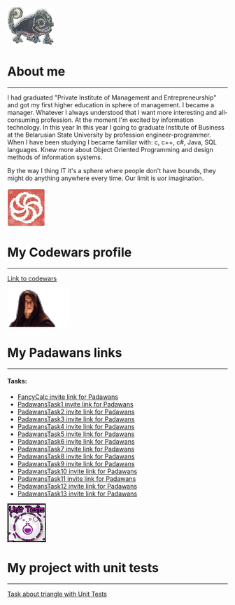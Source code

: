 ![chameleon](/assets/img/cham.png)                  
# About me
--------------------------------------------------------------------------------    
I had graduated "Private Institute of Management and Entrepreneurship"
and got my first higher education in sphere of management. I became a manager.
Whatever I always understood that I want more interesting and all-consuming 
profession. At the moment I'm excited by information technology. In this year 
In this year I going to graduate Institute of Business at the Belarusian State 
University  by profession engineer-programmer. When I have been studying I became
familiar with: c, c++, c#, Java, SQL languages. Knew more about Object Oriented 
Programming and design methods of information systems. 

By the way I thing IT it's a sphere where
people don't have bounds, they might do anything anywhere every time. Our limit 
is uor imagination. 


 
![code](/assets/img/code.png) 
# My Codewars profile
--------------------------------------------------------------------------------

[Link to codewars](https://www.codewars.com/users/StwUser/completed)



![Padawans](/assets/img/padawan.png)
# My Padawans links
--------------------------------------------------------------------------------

#### Tasks: 

*   [FancyCalc invite link for Padawans](https://github.com/StwUser/FancyCalc/invitations)  
*   [PadawansTask1 invite link for Padawans](https://github.com/StwUser/PadawansTask1/invitations)
*   [PadawansTask2 invite link for Padawans](https://github.com/StwUser/PadawansTask2/invitations)   
*	[PadawansTask3 invite link for Padawans](https://github.com/StwUser/PadawansTask3/invitations)	
*	[PadawansTask4 invite link for Padawans](https://github.com/StwUser/PadawansTask4/invitations)
*	[PadawansTask5 invite link for Padawans](https://github.com/StwUser/PadawansTask5/invitations)		
*	[PadawansTask6 invite link for Padawans](https://github.com/StwUser/PadawansTask6/invitations)		
*	[PadawansTask7 invite link for Padawans](https://github.com/StwUser/PadawansTask7/invitations)   
*	[PadawansTask8 invite link for Padawans](https://github.com/StwUser/PadawansTask8/invitations)    
*	[PadawansTask9 invite link for Padawans](https://github.com/StwUser/PadawansTask9/invitations)  
*	[PadawansTask10 invite link for Padawans](https://github.com/StwUser/PadawansTask10/invitations) 
*	[PadawansTask11 invite link for Padawans](https://github.com/StwUser/PadawansTask11/invitations)   
*	[PadawansTask12 invite link for Padawans](https://github.com/StwUser/PadawansTask12/invitations)
*	[PadawansTask13 invite link for Padawans](https://github.com/StwUser/PadawansTask13/invitations)	





![UnitTests](/assets/img/unit.png)
# My project with unit tests
--------------------------------------------------------------------------------		

[Task about triangle with Unit Tests](https://github.com/StwUser/TriangleUnitTestTask)	